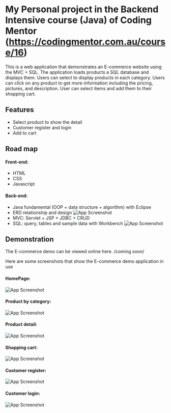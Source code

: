 # My Personal project in the Backend Intensive course (Java) of Coding Mentor (https://codingmentor.com.au/course/16)

This is a web application that demonstrates an E-commerce website using the MVC + SQL. The application loads products a SQL database and displays them. Users can select to display products in each category. Users can click on any product to get more information including the pricing, pictures, and description. User can select items and add them to their shopping cart.

## Features

- Select product to show the detail
- Customer register and login
- Add to cart

## Road map

#### Front-end: 
- HTML
- CSS
- Javascript

#### Back-end: 
- Java fundamental (OOP + data structure + algorithm) with Eclipse
- ERD relationship and design
![App Screenshot](https://live.staticflickr.com/65535/52586226353_a866d87f8c_b.jpg)
- MVC: Servlet + JSP + JDBC + CRUD
- SQL: query, tables and sample data with Workbench
![App Screenshot](https://live.staticflickr.com/65535/52585970304_3b63d91f63_m.jpg)

## Demonstration
The E-commerce  demo can be viewed online here. /coming soon/

Here are some screenshots that show the E-commerce demo application in use

#### HomePage:
![App Screenshot](https://live.staticflickr.com/65535/52586171828_f84ff58484_z.jpg)

#### Product by category:
![App Screenshot](https://live.staticflickr.com/65535/52586089475_5d83446fa2_k.jpg)

#### Product detail:
![App Screenshot](https://live.staticflickr.com/65535/52586175950_ff52a29a26_c.jpg)

#### Shopping cart:
![App Screenshot](https://live.staticflickr.com/65535/52586089500_2aae770206_c.jpg)

#### Customer register:
![App Screenshot](https://live.staticflickr.com/65535/52585182122_6d1cd01f70_k.jpg)

#### Customer login:
![App Screenshot](https://live.staticflickr.com/65535/52586089415_ea965032f1_k.jpg)